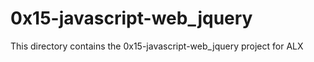 # 0x15-javascript-web_jquery

This directory contains the 0x15-javascript-web_jquery project for ALX